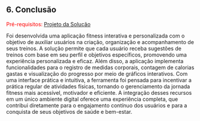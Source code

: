 ## 6. Conclusão

<span style="color:red">Pré-requisitos: <a href="6-Interface-Sistema.md"> Projeto da Solução</a></span>

Foi desenvolvida uma aplicação fitness interativa e personalizada com o objetivo de auxiliar
usuários na criação, organização e acompanhamento de seus treinos. A solução permite
que cada usuário receba sugestões de treinos com base em seu perfil e objetivos
específicos, promovendo uma experiência personalizada e eficaz.
Além disso, a aplicação implementa funcionalidades para o registro de medidas corporais,
contagem de calorias gastas e visualização do progresso por meio de gráficos interativos.
Com uma interface prática e intuitiva, a ferramenta foi pensada para incentivar a prática
regular de atividades físicas, tornando o gerenciamento da jornada fitness mais acessível,
motivador e eficiente.
A integração desses recursos em um único ambiente digital oferece uma experiência
completa, que contribui diretamente para o engajamento contínuo dos usuários e para a
conquista de seus objetivos de saúde e bem-estar.